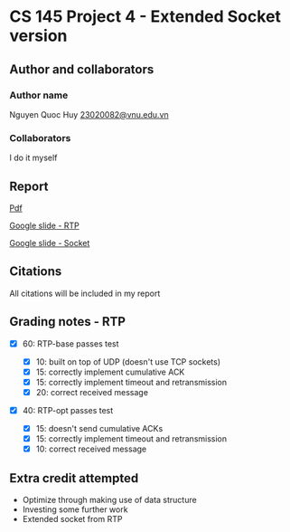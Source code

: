 # CS 145 Project 4 - Extended Socket version

## Author and collaborators
### Author name
Nguyen Quoc Huy
23020082@vnu.edu.vn

### Collaborators
I do it myself

## Report
[Pdf](report/23020082_RTP_project.pdf)

[Google slide - RTP](https://docs.google.com/presentation/d/1u8S3ySupFE9vEKIR7YniosVlfD5eMjzdlkJGjSaFX3U/edit?usp=sharing)

[Google slide - Socket](https://docs.google.com/presentation/d/1v_uZdOnBx7bOiwOHKN0nSj1kIhdsfxAsHE5kUArKnv8/edit?usp=sharing)

## Citations
All citations will be included in my report

## Grading notes - RTP
- [x] 60: RTP-base passes test

  - [x]  10: built on top of UDP (doesn't use TCP sockets)
  - [x]  15: correctly implement cumulative ACK
  - [x]  15: correctly implement timeout and retransmission
  - [x]  20: correct received message

- [x] 40: RTP-opt passes test

  - [x]  15: doesn't send cumulative ACKs
  - [x]  15: correctly implement timeout and retransmission
  - [x]  10: correct received message

## Extra credit attempted
- Optimize through making use of data structure
- Investing some further work
- Extended socket from RTP
